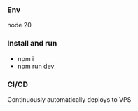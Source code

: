### Env

node 20

### Install and run

- npm i
- npm run dev

### CI/CD

Continuously automatically deploys to VPS
